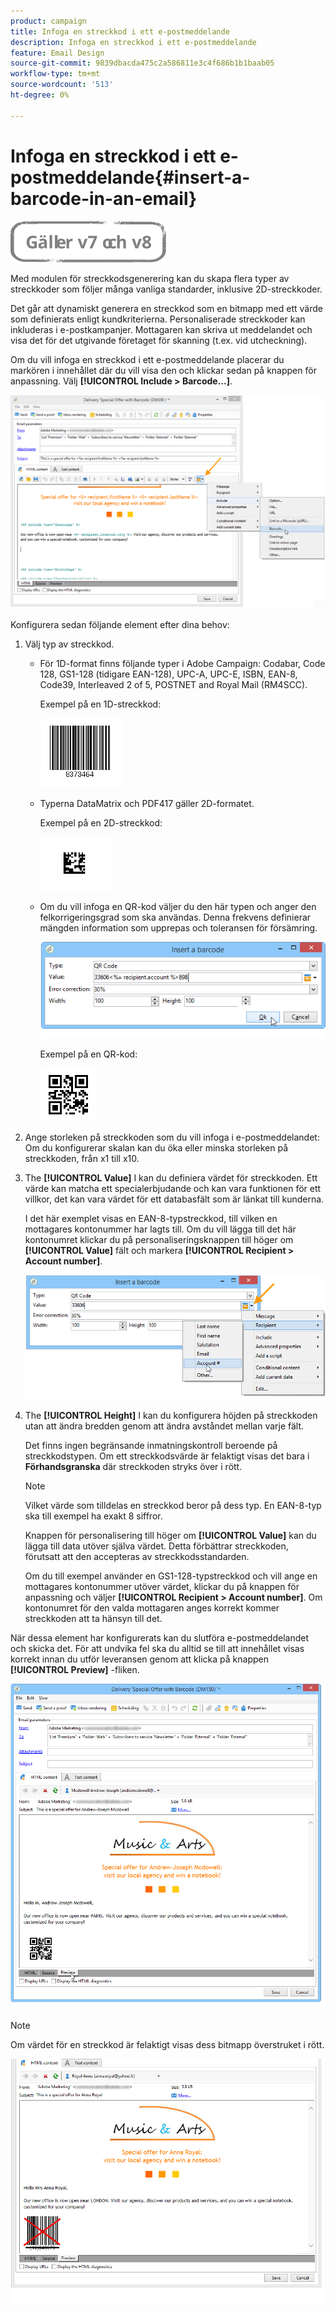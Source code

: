 ```yaml
---
product: campaign
title: Infoga en streckkod i ett e-postmeddelande
description: Infoga en streckkod i ett e-postmeddelande
feature: Email Design
source-git-commit: 9839dbacda475c2a586811e3c4f686b1b1baab05
workflow-type: tm+mt
source-wordcount: '513'
ht-degree: 0%

---
```



# Infoga en streckkod i ett e-postmeddelande{#insert-a-barcode-in-an-email}

![](../../assets/common.svg)

Med modulen för streckkodsgenerering kan du skapa flera typer av streckkoder som följer många vanliga standarder, inklusive 2D-streckkoder.

Det går att dynamiskt generera en streckkod som en bitmapp med ett värde som definierats enligt kundkriterierna. Personaliserade streckkoder kan inkluderas i e-postkampanjer. Mottagaren kan skriva ut meddelandet och visa det för det utgivande företaget för skanning (t.ex. vid utcheckning).

Om du vill infoga en streckkod i ett e-postmeddelande placerar du markören i innehållet där du vill visa den och klickar sedan på knappen för anpassning. Välj **[!UICONTROL Include > Barcode...]**.

![](assets/barcode_insert_14.png)

Konfigurera sedan följande element efter dina behov:

1. Välj typ av streckkod.

   * För 1D-format finns följande typer i Adobe Campaign: Codabar, Code 128, GS1-128 (tidigare EAN-128), UPC-A, UPC-E, ISBN, EAN-8, Code39, Interleaved 2 of 5, POSTNET and Royal Mail (RM4SCC).

      Exempel på en 1D-streckkod:

      ![](assets/barcode_insert_08.png)

   * Typerna DataMatrix och PDF417 gäller 2D-formatet.

      Exempel på en 2D-streckkod:

      ![](assets/barcode_insert_09.png)

   * Om du vill infoga en QR-kod väljer du den här typen och anger den felkorrigeringsgrad som ska användas. Denna frekvens definierar mängden information som upprepas och toleransen för försämring.

      ![](assets/barcode_insert_06.png)

      Exempel på en QR-kod:

      ![](assets/barcode_insert_12.png)

1. Ange storleken på streckkoden som du vill infoga i e-postmeddelandet: Om du konfigurerar skalan kan du öka eller minska storleken på streckkoden, från x1 till x10.
1. The **[!UICONTROL Value]** I kan du definiera värdet för streckkoden. Ett värde kan matcha ett specialerbjudande och kan vara funktionen för ett villkor, det kan vara värdet för ett databasfält som är länkat till kunderna.

   I det här exemplet visas en EAN-8-typstreckkod, till vilken en mottagares kontonummer har lagts till. Om du vill lägga till det här kontonumret klickar du på personaliseringsknappen till höger om **[!UICONTROL Value]** fält och markera **[!UICONTROL Recipient > Account number]**.

   ![](assets/barcode_insert_15.png)

1. The **[!UICONTROL Height]** I kan du konfigurera höjden på streckkoden utan att ändra bredden genom att ändra avståndet mellan varje fält.

   Det finns ingen begränsande inmatningskontroll beroende på streckkodstypen. Om ett streckkodsvärde är felaktigt visas det bara i **Förhandsgranska** där streckkoden stryks över i rött.

   >[!NOTE]
   >
   >Vilket värde som tilldelas en streckkod beror på dess typ. En EAN-8-typ ska till exempel ha exakt 8 siffror.
   >
   >Knappen för personalisering till höger om **[!UICONTROL Value]** kan du lägga till data utöver själva värdet. Detta förbättrar streckkoden, förutsatt att den accepteras av streckkodsstandarden.
   >
   >Om du till exempel använder en GS1-128-typstreckkod och vill ange en mottagares kontonummer utöver värdet, klickar du på knappen för anpassning och väljer **[!UICONTROL Recipient > Account number]**. Om kontonumret för den valda mottagaren anges korrekt kommer streckkoden att ta hänsyn till det.

När dessa element har konfigurerats kan du slutföra e-postmeddelandet och skicka det. För att undvika fel ska du alltid se till att innehållet visas korrekt innan du utför leveransen genom att klicka på knappen **[!UICONTROL Preview]** -fliken.

![](assets/barcode_insert_10.png)

>[!NOTE]
>
>Om värdet för en streckkod är felaktigt visas dess bitmapp överstruket i rött.

![](assets/barcode_insert_11.png)

